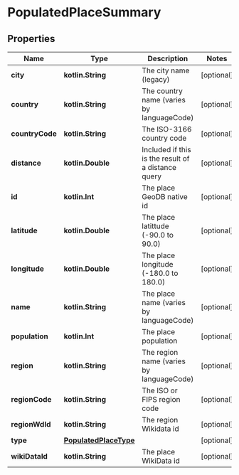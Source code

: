 
# PopulatedPlaceSummary

## Properties
| Name | Type | Description | Notes |
| ------------ | ------------- | ------------- | ------------- |
| **city** | **kotlin.String** | The city name (legacy) |  [optional] |
| **country** | **kotlin.String** | The country name (varies by languageCode) |  [optional] |
| **countryCode** | **kotlin.String** | The ISO-3166 country code |  [optional] |
| **distance** | **kotlin.Double** | Included if this is the result of a distance query |  [optional] |
| **id** | **kotlin.Int** | The place GeoDB native id |  [optional] |
| **latitude** | **kotlin.Double** | The place latittude (-90.0 to 90.0) |  [optional] |
| **longitude** | **kotlin.Double** | The place longitude (-180.0 to 180.0) |  [optional] |
| **name** | **kotlin.String** | The place name (varies by languageCode) |  [optional] |
| **population** | **kotlin.Int** | The place population |  [optional] |
| **region** | **kotlin.String** | The region name (varies by languageCode) |  [optional] |
| **regionCode** | **kotlin.String** | The ISO or FIPS region code |  [optional] |
| **regionWdId** | **kotlin.String** | The region Wikidata id |  [optional] |
| **type** | [**PopulatedPlaceType**](PopulatedPlaceType.md) |  |  [optional] |
| **wikiDataId** | **kotlin.String** | The place WikiData id |  [optional] |



